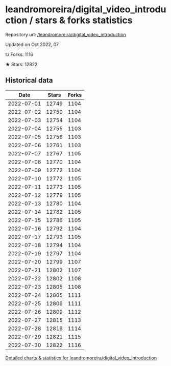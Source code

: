 # leandromoreira/digital_video_introduction / stars & forks statistics

Repository url: [/leandromoreira/digital_video_introduction](https://github.com/leandromoreira/digital_video_introduction)

Updated on Oct 2022, 07

☋ Forks: 1116

★ Stars: 12822

## Historical data
| Date | Stars | Forks |
|------|-------|-------|
| 2022-07-01 | 12749 | 1104 | 
| 2022-07-02 | 12750 | 1104 | 
| 2022-07-03 | 12754 | 1104 | 
| 2022-07-04 | 12755 | 1103 | 
| 2022-07-05 | 12756 | 1103 | 
| 2022-07-06 | 12761 | 1103 | 
| 2022-07-07 | 12767 | 1105 | 
| 2022-07-08 | 12770 | 1104 | 
| 2022-07-09 | 12772 | 1104 | 
| 2022-07-10 | 12772 | 1105 | 
| 2022-07-11 | 12773 | 1105 | 
| 2022-07-12 | 12779 | 1105 | 
| 2022-07-13 | 12780 | 1104 | 
| 2022-07-14 | 12782 | 1105 | 
| 2022-07-15 | 12786 | 1105 | 
| 2022-07-16 | 12792 | 1104 | 
| 2022-07-17 | 12793 | 1105 | 
| 2022-07-18 | 12794 | 1104 | 
| 2022-07-19 | 12797 | 1104 | 
| 2022-07-20 | 12799 | 1107 | 
| 2022-07-21 | 12802 | 1107 | 
| 2022-07-22 | 12802 | 1108 | 
| 2022-07-23 | 12805 | 1108 | 
| 2022-07-24 | 12805 | 1111 | 
| 2022-07-25 | 12806 | 1111 | 
| 2022-07-26 | 12809 | 1112 | 
| 2022-07-27 | 12815 | 1113 | 
| 2022-07-28 | 12816 | 1114 | 
| 2022-07-29 | 12821 | 1115 | 
| 2022-07-30 | 12822 | 1116 | 


[Detailed charts & statistics for leandromoreira/digital_video_introduction](https://reviewgithub.com/rep/leandromoreira/digital_video_introduction)

